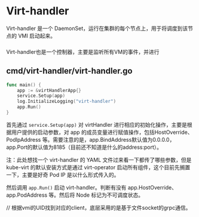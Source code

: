 # Virt-handler

Virt-handler 是一个 DaemonSet，运行在集群的每个节点上，用于将调度到该节点的 VMI 启动起来。



### 
Virt-handler也是一个控制器，主要是监听所有VM的事件，并进行



## cmd/virt-handler/virt-handler.go
```go
func main() {
	app := &virtHandlerApp{}
	service.Setup(app)
	log.InitializeLogging("virt-handler")
	app.Run()
}
```

首先通过 `service.Setup(app)` 对 virtHandler 进行相应的初始化操作，主要是根据用户提供的启动参数，对 app 的成员变量进行赋值操作，包括HostOverride、PodIpAddress 等。需要注意的是，app.BindAddress默认值为0.0.0.0，app.Port的默认值为8185（目前还不知道是什么的address:port）。

注：此处想找一个 virt-handler 的 YAML 文件过来看一下都传了哪些参数，但是 kube-virt 的默认安装方式是通过 virt-operator 启动所有组件，这个目前先搁置一下，主要是好奇 Pod IP 是以什么形式传入的。


然后调用 `app.Run()` 启动 virt-handler。判断有没有 app.HostOverride、app.PodAddress 等。然后将 Node 标记为不可调度状态。




// 根据vmi的UID找到对应的client，底层采用的是基于文件socket的grpc通信。


